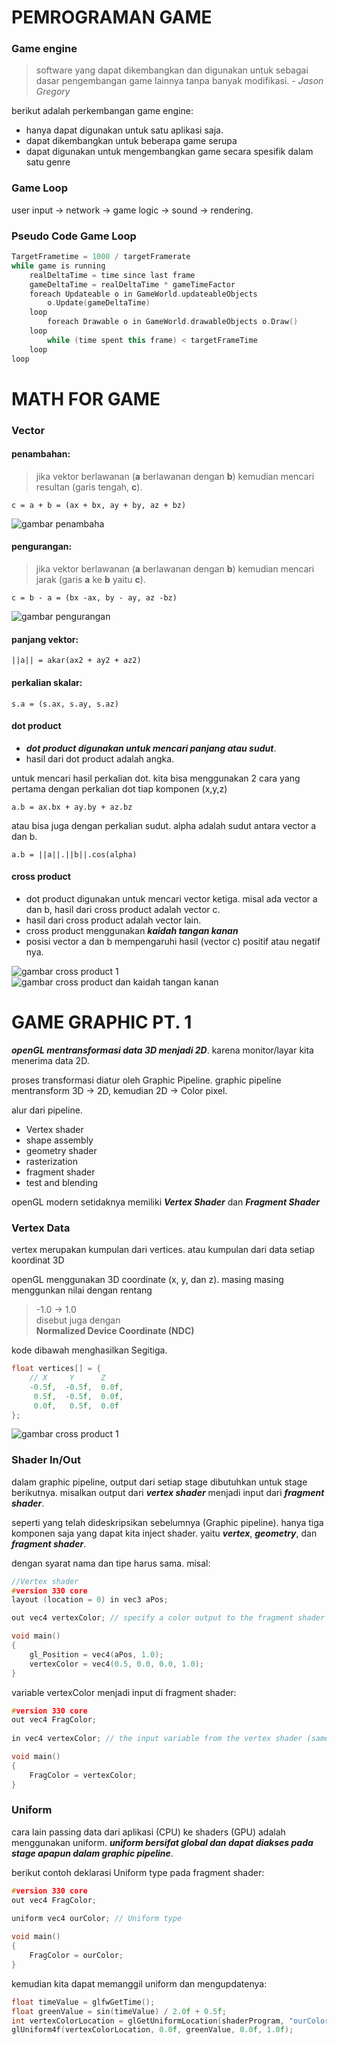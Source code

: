 # PEMROGRAMAN GAME

### **Game engine**
> software yang dapat dikembangkan dan digunakan untuk sebagai dasar pengembangan game lainnya tanpa banyak modifikasi. - *Jason Gregory* 

berikut adalah perkembangan game engine:
- hanya dapat digunakan untuk satu aplikasi saja.
- dapat dikembangkan untuk beberapa game serupa
- dapat digunakan untuk mengembangkan game secara spesifik dalam satu genre


### **Game Loop**

user input -> network -> game logic -> sound -> rendering.

### **Pseudo Code Game Loop**

```c++
TargetFrametime = 1000 / targetFramerate
while game is running
    realDeltaTime = time since last frame	
    gameDeltaTime = realDeltaTime * gameTimeFactor	
    foreach Updateable o in GameWorld.updateableObjects	
        o.Update(gameDeltaTime)
    loop	
        foreach Drawable o in GameWorld.drawableObjects	o.Draw()
    loop	
        while (time spent this frame) < targetFrameTime 
    loop
loop 
```


# MATH FOR GAME

### **Vector**
#### penambahan:
>jika vektor berlawanan (**a** berlawanan dengan **b**) kemudian mencari resultan (garis tengah, **c**).
```
c = a + b = (ax + bx, ay + by, az + bz)
```

![gambar penambaha](/image/addition.png)

#### pengurangan:
>jika vektor berlawanan (**a** berlawanan dengan **b**) kemudian mencari jarak (garis **a** ke **b** yaitu **c**).
```
c = b - a = (bx -ax, by - ay, az -bz) 
```
![gambar pengurangan](/image/substract.png)

#### panjang vektor:
```
||a|| = akar(ax2 + ay2 + az2)
```

#### perkalian skalar:
```
s.a = (s.ax, s.ay, s.az)
```

#### dot product
- ***dot product digunakan untuk mencari panjang atau sudut***.
- hasil dari dot product adalah angka.

untuk mencari hasil perkalian dot. kita bisa menggunakan 2 cara
yang pertama dengan perkalian dot tiap komponen (x,y,z)

```
a.b = ax.bx + ay.by + az.bz
```
atau bisa juga dengan perkalian sudut.
alpha adalah sudut antara vector a dan b.
```
a.b = ||a||.||b||.cos(alpha)
```

#### cross product
- dot product digunakan untuk mencari vector ketiga. misal ada vector a dan b, hasil dari cross product adalah vector c.
- hasil dari cross product adalah vector lain.
- cross product menggunakan ***kaidah tangan kanan***
- posisi vector a dan b mempengaruhi hasil (vector c) positif atau negatif nya.

![gambar cross product 1](/image/crossproduct.png)
![gambar cross product dan kaidah tangan kanan](/image/crossproduct2.png)


# GAME GRAPHIC PT. 1

***openGL mentransformasi data 3D menjadi 2D***. karena monitor/layar kita menerima data 2D.

proses transformasi diatur oleh Graphic Pipeline. graphic pipeline mentransform 3D -> 2D, kemudian 2D -> Color pixel.

alur dari pipeline.
- Vertex shader 
- shape assembly
- geometry shader
- rasterization
- fragment shader
- test and blending

openGL modern setidaknya memiliki ***Vertex Shader*** dan ***Fragment Shader***

### **Vertex Data**
vertex merupakan kumpulan dari vertices. atau kumpulan dari data setiap koordinat 3D

openGL menggunakan 3D coordinate (x, y, dan z). masing masing menggunkan nilai dengan rentang

>-1.0 -> 1.0\
>disebut juga dengan\
>**Normalized Device Coordinate (NDC)**

kode dibawah menghasilkan Segitiga.
```C++
float vertices[] = {
    // X     Y      Z
    -0.5f,  -0.5f,  0.0f,
     0.5f,  -0.5f,  0.0f,
     0.0f,   0.5f,  0.0f
}; 
```
![gambar cross product 1](/image/vertices.png)

### **Shader In/Out**
dalam graphic pipeline, output dari setiap stage dibutuhkan untuk stage berikutnya. misalkan output dari ***vertex shader*** menjadi input dari ***fragment shader***.

seperti yang telah dideskripsikan sebelumnya (Graphic pipeline). hanya tiga komponen saja yang dapat kita inject shader. yaitu ***vertex***, ***geometry***, dan ***fragment shader***.

dengan syarat nama dan tipe harus sama. misal:
```C
//Vertex shader
#version 330 core
layout (location = 0) in vec3 aPos; 

out vec4 vertexColor; // specify a color output to the fragment shader

void main()
{
    gl_Position = vec4(aPos, 1.0); 
    vertexColor = vec4(0.5, 0.0, 0.0, 1.0); 
}
```

variable vertexColor menjadi input di fragment shader:

```C
#version 330 core
out vec4 FragColor;
  
in vec4 vertexColor; // the input variable from the vertex shader (same name and same type)  

void main()
{
    FragColor = vertexColor;
} 
```

### Uniform
cara lain passing data dari aplikasi (CPU) ke shaders (GPU) adalah menggunakan uniform. ***uniform bersifat global dan dapat diakses pada stage apapun dalam graphic pipeline***.

berikut contoh deklarasi Uniform type pada fragment shader:
```C
#version 330 core
out vec4 FragColor;
  
uniform vec4 ourColor; // Uniform type

void main()
{
    FragColor = ourColor;
}   
```

kemudian kita dapat memanggil uniform dan mengupdatenya:

```C 
float timeValue = glfwGetTime();
float greenValue = sin(timeValue) / 2.0f + 0.5f;
int vertexColorLocation = glGetUniformLocation(shaderProgram, "ourColor");
glUniform4f(vertexColorLocation, 0.0f, greenValue, 0.0f, 1.0f);
```


